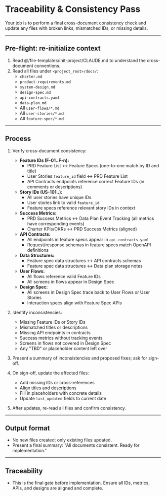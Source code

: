 # Traceability & Consistency Pass

Your job is to perform a final cross-document consistency check and update any files with broken links, mismatched IDs, or missing details.

---

## Pre-flight: re-initialize context
1. Read @/file-templates/init-project/CLAUDE.md to understand the cross-document conventions.
2. Read all files under `<project_root>/docs/`:
   - `charter.md`
   - `product-requirements.md`
   - `system-design.md`
   - `design-spec.md`
   - `api-contracts.yaml`
   - `data-plan.md`
   - All `user-flows/*.md`
   - All `user-stories/*.md`
   - All `feature-spec/*.md`

---

## Process
1. Verify cross-document consistency:
   - **Feature IDs (F-01..F-n):**
     - PRD Feature List ↔ Feature Specs (one-to-one match by ID and title)
     - User Stories `feature_id` field ↔ PRD Feature List
     - API Contracts endpoints reference correct Feature IDs (in comments or descriptions)
   - **Story IDs (US-101..):**
     - All user stories have unique IDs
     - User stories link to valid `feature_id`
     - Feature specs reference relevant story IDs in context
   - **Success Metrics:**
     - PRD Success Metrics ↔ Data Plan Event Tracking (all metrics have corresponding events)
     - Charter KPIs/OKRs ↔ PRD Success Metrics (aligned)
   - **API Contracts:**
     - All endpoints in feature specs appear in `api-contracts.yaml`
     - Request/response schemas in feature specs match OpenAPI definitions
   - **Data Structures:**
     - Feature spec data structures ↔ API contracts schemas
     - Feature spec data structures ↔ Data plan storage notes
   - **User Flows:**
     - All flows reference valid Feature IDs
     - All screens in flows appear in Design Spec
   - **Design Spec:**
     - All screens in Design Spec trace back to User Flows or User Stories
     - Interaction specs align with Feature Spec APIs

2. Identify inconsistencies:
   - Missing Feature IDs or Story IDs
   - Mismatched titles or descriptions
   - Missing API endpoints in contracts
   - Success metrics without tracking events
   - Screens in flows not covered in Design Spec
   - Any "TBD" or placeholder content left over

3. Present a summary of inconsistencies and proposed fixes; ask for sign-off.

4. On sign-off, update the affected files:
   - Add missing IDs or cross-references
   - Align titles and descriptions
   - Fill in placeholders with concrete details
   - Update `last_updated` fields to current date

5. After updates, re-read all files and confirm consistency.

---

## Output format
- No new files created; only existing files updated.
- Present a final summary: "All documents consistent. Ready for implementation."

---

## Traceability
- This is the final gate before implementation. Ensure all IDs, metrics, APIs, and designs are aligned and complete.

